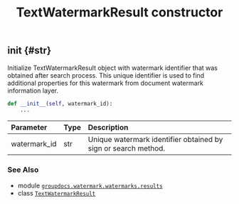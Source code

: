 ﻿---
title: TextWatermarkResult constructor
second_title: GroupDocs.Watermark for Python via .NET API References
description: 
type: docs
url: /python-net/groupdocs.watermark.watermarks.results/textwatermarkresult/__init__/
is_root: false
weight: 10
---

## __init__ {#str}

Initialize TextWatermarkResult object with watermark identifier that was obtained after search process.
This unique identifier is used to find additional properties for this watermark from document watermark information layer.



```python
def __init__(self, watermark_id):
    ...
```


| Parameter | Type | Description |
| :- | :- | :- |
| watermark_id | str | Unique watermark identifier obtained by sign or search method. |



### See Also
* module [`groupdocs.watermark.watermarks.results`](../../)
* class [`TextWatermarkResult`](/watermark/python-net/groupdocs.watermark.watermarks.results/textwatermarkresult)
